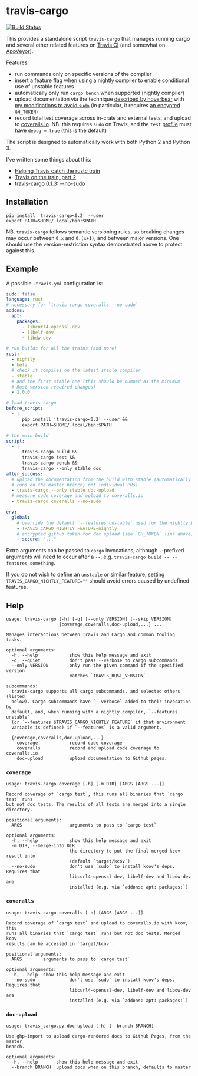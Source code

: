 # travis-cargo

[![Build Status](https://travis-ci.org/huonw/travis-cargo.svg?branch=master)](https://travis-ci.org/huonw/travis-cargo)

This provides a standalone script `travis-cargo` that manages running
cargo and several other related features on [Travis CI][travis] (and
somewhat on [AppVeyor]).

[travis]: http://travis-ci.org
[AppVeyor]: http://www.appveyor.com/

Features:

- run commands only on specific versions of the compiler
- insert a feature flag when using a nightly compiler to enable
  conditional use of unstable features
- automatically only run `cargo bench` when supported (nightly
  compiler)
- upload documentation via the technique
  [described by hoverbear][hoverbear] with
  [my modifications to avoid `sudo`][nosudo] (in particular, it
  requires [an encypted `GH_TOKEN`][ghtoken])
- record total test coverage across in-crate and external tests, and
  upload to [coveralls.io][coveralls]. NB. this requires `sudo` on
  Travis, and the `test` [profile][profile] must have `debug = true`
  (this is the default)

[hoverbear]: http://www.hoverbear.org/2015/03/07/rust-travis-github-pages/
[nosudo]: http://huonw.github.io/blog/2015/04/little-libraries/#the-process
[ghtoken]: http://www.hoverbear.org/2015/03/07/rust-travis-github-pages/#givingtravispermissions
[coveralls]: http://coveralls.io
[profile]: http://doc.crates.io/manifest.html#the-[profile.*]-sections

The script is designed to automatically work with both Python 2 and
Python 3.

I've written some things about this:

- [Helping Travis catch the rustc train][train]
- [Travis on the train, part 2][part2]
- [travis-cargo 0.1.3: --no-sudo][nosudo]

[train]: http://huonw.github.io/blog/2015/04/helping-travis-catch-the-rustc-train/
[part2]: http://huonw.github.io/blog/2015/05/travis-on-the-train-part-2/
[nosudo]: http://huonw.github.io/blog/2015/06/travis-cargo-0.1.3/

## Installation

```
pip install 'travis-cargo<0.2' --user
export PATH=$HOME/.local/bin:$PATH
```

NB. `travis-cargo` follows semantic versioning rules, so breaking
changes may occur between `0.x` and `0.(x+1)`, and between major
versions. One should use the version-restriction syntax demonstrated
above to protect against this.

## Example

A possible `.travis.yml` configuration is:

```yaml
sudo: false
language: rust
# necessary for `travis-cargo coveralls --no-sudo`
addons:
  apt:
    packages:
      - libcurl4-openssl-dev
      - libelf-dev
      - libdw-dev

# run builds for all the trains (and more)
rust:
  - nightly
  - beta
  # check it compiles on the latest stable compiler
  - stable
  # and the first stable one (this should be bumped as the minimum
  # Rust version required changes)
  - 1.0.0

# load travis-cargo
before_script:
  - |
      pip install 'travis-cargo<0.2' --user &&
      export PATH=$HOME/.local/bin:$PATH

# the main build
script:
  - |
      travis-cargo build &&
      travis-cargo test &&
      travis-cargo bench &&
      travis-cargo --only stable doc
after_success:
  # upload the documentation from the build with stable (automatically only actually
  # runs on the master branch, not individual PRs)
  - travis-cargo --only stable doc-upload
  # measure code coverage and upload to coveralls.io
  - travis-cargo coveralls --no-sudo

env:
  global:
    # override the default `--features unstable` used for the nightly branch (optional)
    - TRAVIS_CARGO_NIGHTLY_FEATURE=nightly
    # encrypted github token for doc upload (see `GH_TOKEN` link above)
    - secure: "..."
```

Extra arguments can be passed to `cargo` invocations, although
`-`-prefixed arguments will need to occur after a `--`, e.g. `travis-cargo
build -- --features something`.

If you do not wish to define an `unstable` or similar feature, setting
`TRAVIS_CARGO_NIGHTLY_FEATURE=""` should avoid errors caused by undefined
features.


## Help

```
usage: travis-cargo [-h] [-q] [--only VERSION] [--skip VERSION]
                    {coverage,coveralls,doc-upload,...} ...

Manages interactions between Travis and Cargo and common tooling tasks.

optional arguments:
  -h, --help            show this help message and exit
  -q, --quiet           don't pass --verbose to cargo subcommands
  --only VERSION        only run the given command if the specified version
                        matches `TRAVIS_RUST_VERSION`

subcommands:
  travis-cargo supports all cargo subcommands, and selected others (listed
  below). Cargo subcommands have `--verbose` added to their invocation by
  default, and, when running with a nightly compiler, `--features unstable`
  (or `--features $TRAVIS_CARGO_NIGHTLY_FEATURE` if that environment
  variable is defined) if `--features` is a valid argument.

  {coverage,coveralls,doc-upload,...}
    coverage            record code coverage
    coveralls           record and upload code coverage to coveralls.io
    doc-upload          upload documentation to Github pages.
```

### `coverage`

```
usage: travis-cargo coverage [-h] [-m DIR] [ARGS [ARGS ...]]

Record coverage of `cargo test`, this runs all binaries that `cargo test` runs
but not doc tests. The results of all tests are merged into a single
directory.

positional arguments:
  ARGS                  arguments to pass to `cargo test`

optional arguments:
  -h, --help            show this help message and exit
  -m DIR, --merge-into DIR
                        the directory to put the final merged kcov result into
                        (default `target/kcov`)
  --no-sudo             don't use `sudo` to install kcov's deps. Requires that
                        libcurl4-openssl-dev, libelf-dev and libdw-dev are
                        installed (e.g. via `addons: apt: packages:`)
```

### `coveralls`

```
usage: travis-cargo coveralls [-h] [ARGS [ARGS ...]]

Record coverage of `cargo test` and upload to coveralls.io with kcov, this
runs all binaries that `cargo test` runs but not doc tests. Merged kcov
results can be accessed in `target/kcov`.

positional arguments:
  ARGS        arguments to pass to `cargo test`

optional arguments:
  -h, --help  show this help message and exit
  --no-sudo             don't use `sudo` to install kcov's deps. Requires that
                        libcurl4-openssl-dev, libelf-dev and libdw-dev are
                        installed (e.g. via `addons: apt: packages:`)
```

### `doc-upload`

```
usage: travis_cargo.py doc-upload [-h] [--branch BRANCH]

Use ghp-import to upload cargo-rendered docs to Github Pages, from the master
branch.

optional arguments:
  -h, --help       show this help message and exit
  --branch BRANCH  upload docs when on this branch, defaults to master
```
